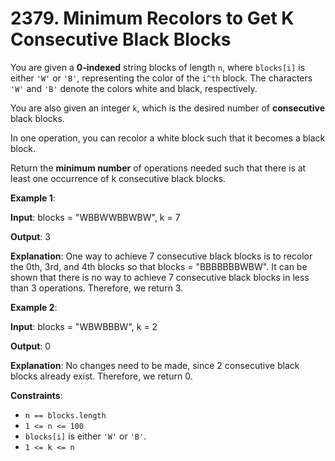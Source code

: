 
# 2379. Minimum Recolors to Get K Consecutive Black Blocks

You are given a **0-indexed** string blocks of length `n`, where `blocks[i]` is either `'W'` or `'B'`, representing the color of the `i^th` block. The characters `'W'` and `'B'` denote the colors white and black, respectively.

You are also given an integer `k`, which is the desired number of **consecutive** black blocks.

In one operation, you can recolor a white block such that it becomes a black block.

Return the **minimum number** of operations needed such that there is at least one occurrence of k consecutive black blocks.

**Example 1**:

**Input**: blocks = "WBBWWBBWBW", k = 7

**Output**: 3

**Explanation**:
One way to achieve 7 consecutive black blocks is to recolor the 0th, 3rd, and 4th blocks
so that blocks = "BBBBBBBWBW". 
It can be shown that there is no way to achieve 7 consecutive black blocks in less than 3 operations.
Therefore, we return 3.

**Example 2**:

**Input**: blocks = "WBWBBBW", k = 2

**Output**: 0

**Explanation**:
No changes need to be made, since 2 consecutive black blocks already exist.
Therefore, we return 0.

**Constraints**:

- `n == blocks.length`
- `1 <= n <= 100`
- `blocks[i]` is either `'W'` or `'B'`.
- `1 <= k <= n`
